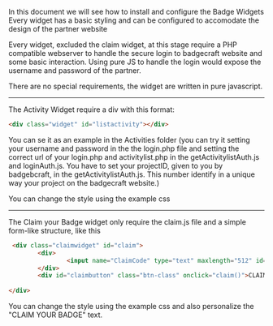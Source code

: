 In this document we will see  how to install and configure the Badge Widgets
Every widget has a basic styling and can be configured to accomodate the design of the partner website

Every widget, excluded the claim widget, at this stage require a PHP compatible webserver to handle the secure login to badgecraft website and some basic interaction. 
Using pure JS to handle the login would expose the username and password of the partner.

There are no special requirements, the widget are written in pure javascript.

---

The Activity Widget require a div with this format:
```html
<div class="widget" id="listactivity"></div>
```

You can se it as an example in the Activities folder (you can try it setting your username and password in the the login.php file and setting the correct url of your login.php and activitylist.php in the getActivitylistAuth.js and loginAuth.js. You have to set your projectID, given to you by badgebcraft, in the getActivitylistAuth.js. This number identify in a unique way your project on the badgecraft website.)

You can change the style using the example css

---

The Claim your Badge widget only require the claim.js file and a simple form-like structure, like this
```html
 <div class="claimwidget" id="claim">
		<div>
				<input name="ClaimCode" type="text" maxlength="512" id="claimcode" class="claimcode"/>
		</div>
		<div id="claimbutton" class="btn-class" onclick="claim()">CLAIM YOUR BADGE</div>
		
</div>
```

You can change the style using the example css and also personalize the "CLAIM YOUR BADGE" text.
